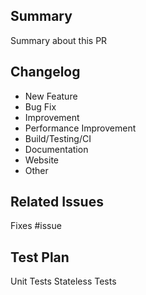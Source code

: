 ## Summary

Summary about this PR

## Changelog

- New Feature
- Bug Fix
- Improvement
- Performance Improvement
- Build/Testing/CI
- Documentation
- Website
- Other

## Related Issues

Fixes #issue

## Test Plan

Unit Tests
Stateless Tests

